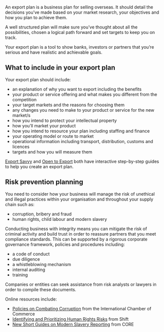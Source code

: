 An export plan is a business plan for selling overseas. It should detail the decisions you&rsquo;ve made based on your market research, your objectives and how you plan to achieve them.

A well structured plan will make sure you&rsquo;ve thought about all the possibilities, chosen a logical path forward and set targets to keep you on track.

Your export plan is a tool to show banks, investors or partners that you&rsquo;re serious and have realistic and achievable goals.

## What to include in your export plan

Your export plan should include:

- an explanation of why you want to export including the benefits
- your product or service offering and what makes you different from the competition
- your target markets and the reasons for choosing them
- any changes you need to make to your product or service for the new market/s
- how you intend to protect your intellectual property
- how you&rsquo;ll market your product
- how you intend to resource your plan including staffing and finance
- your operating model or route to market
- operational information including transport, distribution, customs and licences
- targets and how you will measure them

[Export Savvy](https://www.exportsavvy.co.uk/plan/create-your-plan "Export Savvy - create your plan") and [Open to Export](http://opentoexport.com/info/export-action-plan/ "Open to Export - export action plan") both have interactive step-by-step guides to help you create an export plan.

## Risk prevention planning

You need to consider how your business will manage the risk of unethical and illegal practices within your organisation and throughout your supply chain such as:

* corruption, bribery and fraud
* human rights, child labour and modern slavery

Conducting business with integrity means you can mitigate the risk of criminal activity and build trust in order to reassure partners that you meet compliance standards. This can be supported by a rigorous corporate governance framework, policies and procedures including:

* a code of conduct
* due diligence
* a whistleblowing mechanism
* internal auditing
* training

Companies or entities can seek assistance from risk analysts or lawyers in order to compile these documents.

Online resources include:

* [Policies on Combating Corruption](https://iccwbo.org/publication/icc-rules-on-combating-corruption/) from the International Chamber of Commerce
* [Identifying and Prioritizing Human Rights Risks](https://www.shiftproject.org/resources/publications/business-human-rights-impacts-identifying-prioritizing-risks/) from Shift
* [New Short Guides on Modern Slavery Reporting](http://corporate-responsibility.org/mini-briefings-modern-slavery/) from CORE
